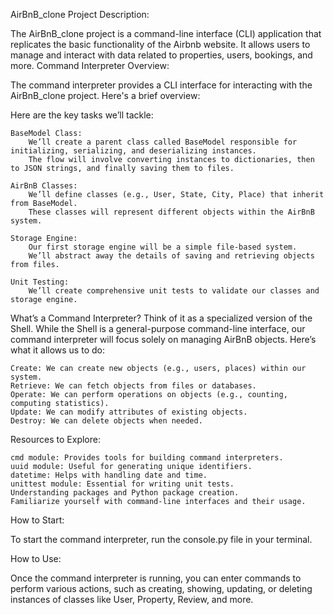 AirBnB_clone
Project Description:

The AirBnB_clone project is a command-line interface (CLI) application that replicates the basic functionality of the Airbnb website. It allows users to manage and interact with data related to properties, users, bookings, and more.
Command Interpreter Overview:

The command interpreter provides a CLI interface for interacting with the AirBnB_clone project. Here's a brief overview:

Here are the key tasks we’ll tackle:

    BaseModel Class:
        We’ll create a parent class called BaseModel responsible for initializing, serializing, and deserializing instances.
        The flow will involve converting instances to dictionaries, then to JSON strings, and finally saving them to files.

    AirBnB Classes:
        We’ll define classes (e.g., User, State, City, Place) that inherit from BaseModel.
        These classes will represent different objects within the AirBnB system.

    Storage Engine:
        Our first storage engine will be a simple file-based system.
        We’ll abstract away the details of saving and retrieving objects from files.

    Unit Testing:
        We’ll create comprehensive unit tests to validate our classes and storage engine.

What’s a Command Interpreter? Think of it as a specialized version of the Shell. While the Shell is a general-purpose command-line interface, our command interpreter will focus solely on managing AirBnB objects. Here’s what it allows us to do:

    Create: We can create new objects (e.g., users, places) within our system.
    Retrieve: We can fetch objects from files or databases.
    Operate: We can perform operations on objects (e.g., counting, computing statistics).
    Update: We can modify attributes of existing objects.
    Destroy: We can delete objects when needed.

Resources to Explore:

    cmd module: Provides tools for building command interpreters.
    uuid module: Useful for generating unique identifiers.
    datetime: Helps with handling date and time.
    unittest module: Essential for writing unit tests.
    Understanding packages and Python package creation.
    Familiarize yourself with command-line interfaces and their usage.

How to Start:

To start the command interpreter, run the console.py file in your terminal.

How to Use:

Once the command interpreter is running, you can enter commands to perform various actions, such as creating, showing, updating, or deleting instances of classes like User, Property, Review, and more.
